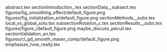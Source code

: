 abstract.tex
sectionIntroduction_.tex
sectionData__subsect.tex
figures/fig_smoothing_effect/default_figure.png
figures/fig_initialization_e/default_figure.png
sectionMethods__subs.tex
local_vs_global_solu.tex
subsectionRotation_c.tex
sectionResults__subs.tex
figures/figure_/default_figure.png
maybe_discuss_peculi.tex
sectionValidation_an.tex
figures/cl_gd_smooth_maser_comp/default_figure.png
emphasize_how_really.tex